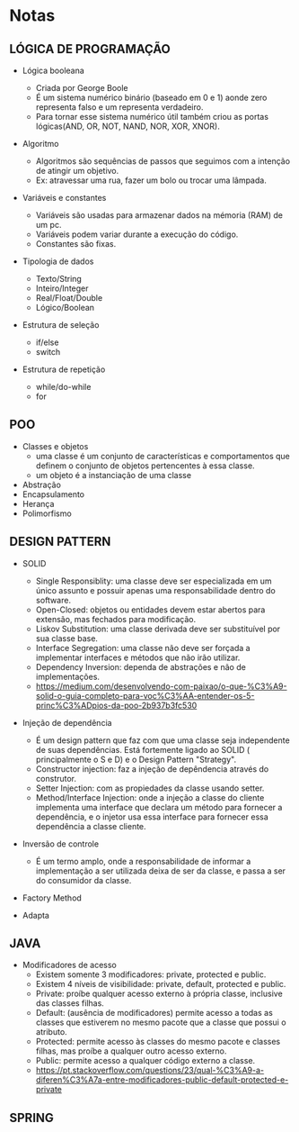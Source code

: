 # Notas

## LÓGICA DE PROGRAMAÇÃO

 - Lógica booleana
    - Criada por George Boole
    - É um sistema numérico binário (baseado em 0 e 1) aonde zero representa falso e um representa verdadeiro.
    - Para tornar esse sistema numérico útil também criou as portas lógicas(AND, OR, NOT, NAND, NOR, XOR, XNOR).   

 - Algoritmo
    - Algoritmos são sequências de passos que seguimos com a intenção de atingir um objetivo.
    - Ex: atravessar uma rua, fazer um bolo ou trocar uma lâmpada.

 - Variáveis e constantes
    - Variáveis são usadas para armazenar dados na mémoria (RAM) de um pc.
    - Variáveis podem variar durante a execução do código.
    - Constantes são fixas.

 - Tipologia de dados 
    - Texto/String
    - Inteiro/Integer
    - Real/Float/Double
    - Lógico/Boolean
  
 - Estrutura de seleção
   - if/else
   - switch

- Estrutura de repetição
   - while/do-while
   - for

## POO
 - Classes e objetos
    - uma classe é um conjunto de características e comportamentos que definem o conjunto de objetos pertencentes à essa classe.
    - um objeto é a instanciação de uma classe
 - Abstração
 - Encapsulamento
 - Herança
 - Polimorfismo

## DESIGN PATTERN
 - SOLID
    - Single Responsiblity:  uma classe deve ser especializada em um único assunto e possuir apenas uma responsabilidade dentro do software.
    - Open-Closed: objetos ou entidades devem estar abertos para extensão, mas fechados para modificação.
    - Liskov Substitution: uma classe derivada deve ser substituível por sua classe base.
    - Interface Segregation: uma classe não deve ser forçada a implementar interfaces e métodos que não irão utilizar.
    - Dependency Inversion: dependa de abstrações e não de implementações.
    - https://medium.com/desenvolvendo-com-paixao/o-que-%C3%A9-solid-o-guia-completo-para-voc%C3%AA-entender-os-5-princ%C3%ADpios-da-poo-2b937b3fc530

- Injeção de dependência
    - É um design pattern que faz com que uma classe seja independente de suas dependências. Está fortemente ligado ao SOLID ( principalmente o S e D) e o Design Pattern "Strategy".
    - Constructor injection: faz a injeção de depêndencia através do construtor.
    - Setter Injection: com as propiedades da classe usando setter.
    - Method/Interface Injection: onde a injeção a classe do cliente implementa uma interface que declara um método para fornecer a dependência, e o injetor usa essa interface para fornecer essa dependência a classe cliente.

 - Inversão de controle
    - É um termo amplo, onde a responsabilidade de informar a implementação a ser utilizada deixa de ser da classe, e passa a ser do consumidor da classe.

 - Factory Method

 - Adapta
 
## JAVA
 
 - Modificadores de acesso
    - Existem somente 3 modificadores: private, protected e public.
    - Existem 4 níveis de visibilidade: private, default, protected e public.
    - Private: proíbe qualquer acesso externo à própria classe, inclusive das classes filhas.
    - Default: (ausência de modificadores) permite acesso a todas as classes que estiverem no mesmo pacote que a classe que possui o atributo.
    - Protected: permite acesso às classes do mesmo pacote e classes filhas, mas proíbe a qualquer outro acesso externo.
    - Public: permite acesso a qualquer código externo a classe.
    - https://pt.stackoverflow.com/questions/23/qual-%C3%A9-a-diferen%C3%A7a-entre-modificadores-public-default-protected-e-private

## SPRING
